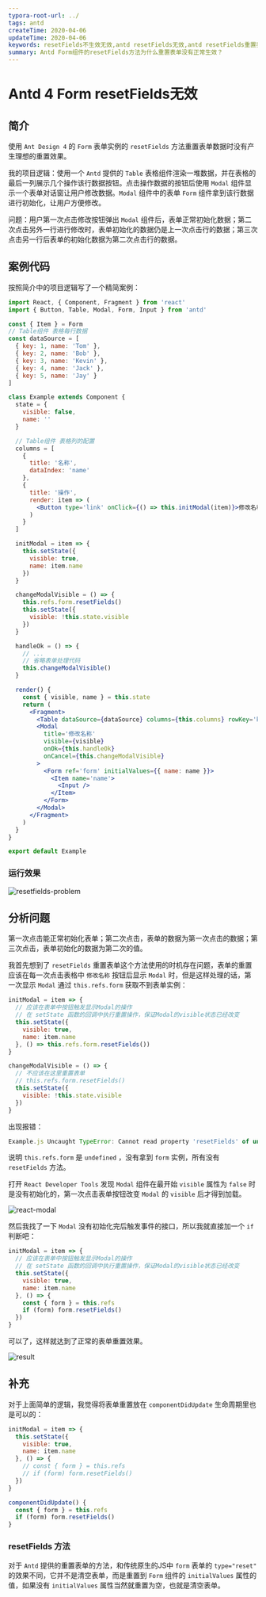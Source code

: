 ```yaml
---
typora-root-url: ../
tags: antd
createTime: 2020-04-06
updateTime: 2020-04-06
keywords: resetFields不生效无效,antd resetFields无效,antd resetFields重置表单不生效
summary: Antd Form组件的resetFields方法为什么重置表单没有正常生效？
---
```


# Antd 4 Form resetFields无效

## 简介

使用 `Ant Design 4` 的 `Form` 表单实例的 `resetFields` 方法重置表单数据时没有产生理想的重置效果。

我的项目逻辑：使用一个 `Antd` 提供的 `Table` 表格组件渲染一堆数据，并在表格的最后一列展示几个操作该行数据按钮。点击操作数据的按钮后使用 `Modal` 组件显示一个表单对话窗让用户修改数据。`Modal` 组件中的表单 `Form` 组件拿到该行数据进行初始化，让用户方便修改。

问题：用户第一次点击修改按钮弹出 `Modal` 组件后，表单正常初始化数据；第二次点击另外一行进行修改时，表单初始化的数据仍是上一次点击行的数据；第三次点击另一行后表单的初始化数据为第二次点击行的数据。

## 案例代码

按照简介中的项目逻辑写了一个精简案例：

```jsx
import React, { Component, Fragment } from 'react'
import { Button, Table, Modal, Form, Input } from 'antd'

const { Item } = Form
// Table组件 表格每行数据
const dataSource = [
  { key: 1, name: 'Tom' },
  { key: 2, name: 'Bob' },
  { key: 3, name: 'Kevin' },
  { key: 4, name: 'Jack' },
  { key: 5, name: 'Jay' }
]

class Example extends Component {
  state = {
    visible: false,
    name: ''
  }

  // Table组件 表格列的配置
  columns = [
    {
      title: '名称',
      dataIndex: 'name'
    },
    {
      title: '操作',
      render: item => (
        <Button type='link' onClick={() => this.initModal(item)}>修改名称</Button>
      )
    }
  ]

  initModal = item => {
    this.setState({
      visible: true,
      name: item.name
    })
  }

  changeModalVisible = () => {
    this.refs.form.resetFields()
    this.setState({
      visible: !this.state.visible
    })
  }

  handleOk = () => {
    // ...
    // 省略表单处理代码
    this.changeModalVisible()
  }

  render() {
    const { visible, name } = this.state
    return (
      <Fragment>
        <Table dataSource={dataSource} columns={this.columns} rowKey='key' />
        <Modal
          title='修改名称'
          visible={visible}
          onOk={this.handleOk}
          onCancel={this.changeModalVisible}
        >
          <Form ref='form' initialValues={{ name: name }}>
            <Item name='name'>
              <Input />
            </Item>
          </Form>
        </Modal>
      </Fragment>
    )
  }
}

export default Example
```

### 运行效果

![resetfields-problem](/images/frontend/13/resetfields-problem.gif)

## 分析问题

第一次点击能正常初始化表单；第二次点击，表单的数据为第一次点击的数据；第三次点击，表单初始化的数据为第二次的值。

我首先想到了 `resetFields` 重置表单这个方法使用的时机存在问题，表单的重置应该在每一次点击表格中 `修改名称` 按钮后显示 `Modal` 时，但是这样处理的话，第一次显示 `Modal` 通过 `this.refs.form` 获取不到表单实例：

```jsx
initModal = item => {
  // 应该在表单中按钮触发显示Modal的操作
  // 在 setState 函数的回调中执行重置操作，保证Modal的visible状态已经改变
  this.setState({
    visible: true,
    name: item.name
  }, () => this.refs.form.resetFields())
}

changeModalVisible = () => {
  // 不应该在这里重置表单
  // this.refs.form.resetFields()
  this.setState({
    visible: !this.state.visible
  })
}
```

出现报错：

```javascript
Example.js Uncaught TypeError: Cannot read property 'resetFields' of undefined
```

说明 `this.refs.form` 是 `undefined` ，没有拿到 `form` 实例，所有没有 `resetFields` 方法。

打开 `React Developer Tools` 发现 `Modal` 组件在最开始 `visible` 属性为 `false` 时是没有初始化的，第一次点击表单按钮改变 `Modal` 的 `visible` 后才得到加载。

![react-modal](/images/frontend/13/react-modal.gif)

然后我找了一下 `Modal` 没有初始化完后触发事件的接口，所以我就直接加一个 `if` 判断吧：

```javascript
initModal = item => {
  // 应该在表单中按钮触发显示Modal的操作
  // 在 setState 函数的回调中执行重置操作，保证Modal的visible状态已经改变
  this.setState({
    visible: true,
    name: item.name
  }, () => {
    const { form } = this.refs
    if (form) form.resetFields()
  })
}
```

可以了，这样就达到了正常的表单重置效果。

![result](/images/frontend/13/result.gif)

## 补充

对于上面简单的逻辑，我觉得将表单重置放在 `componentDidUpdate` 生命周期里也是可以的：

```javascript
initModal = item => {
  this.setState({
    visible: true,
    name: item.name
  }, () => {
    // const { form } = this.refs
    // if (form) form.resetFields()
  })
}

componentDidUpdate() {
  const { form } = this.refs
  if (form) form.resetFields()
}
```

### resetFields 方法

对于 `Antd` 提供的重置表单的方法，和传统原生的JS中 `form` 表单的 `type="reset"` 的效果不同，它并不是清空表单，而是重置到 `Form` 组件的 `initialValues` 属性的值，如果没有 `initialValues` 属性当然就重置为空，也就是清空表单。